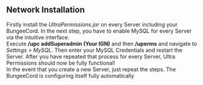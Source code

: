 ## Network Installation

Firstly install the *UltraPermissions.jar* on every Server including your BungeeCord.
In the next step, you have to enable MySQL for every Server via the intuitive interface.
<br />
Execute **/upc addSuperadmin (Your IGN)** and then **/uperms** and navigate to *Settings > MySQL*.
Then enter your MySQL Credentials and restart the Server.
After you have repeated that process for every Server, Ultra Permissions should now be fully functional!
<br />
In the event that you create a new Server, just repeat the steps. The BungeeCord is configuring itself fully automatically

